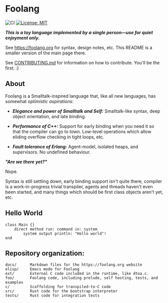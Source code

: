 # Foolang

![CI](https://github.com/nikodemus/foolang/workflows/CI/badge.svg) [![License: MIT](https://img.shields.io/badge/License-MIT-yellow.svg)](https://opensource.org/licenses/MIT)

**_This is a toy language implemented by a single person&mdash;use for quiet enjoyment only._**

See https://foolang.org for syntax, design notes, etc. This README is a
smaller version of the main page there.

See [CONTRIBUTING.md](CONTRIBUTING.md) for information on how to contribute.
You'll be the first. :)

## About

Foolang is a Smalltalk-inspired language that, like all new languages, has 
somewhat _optimistic aspirations_:

- **_Elegance and power of Smalltalk and Self:_** Smalltalk-like syntax, deep
  object orientation, and late binding.

- **_Performance of C++:_** Support for early binding when you need it so that the
  compiler can go to town. Low-level operations which allow eliding overflow
  checking in tight loops, etc.

- **_Fault tolerance of Erlang:_** Agent-model, isolated heaps, and supervisors.
  No undefined behaviour.

**_"Are we there yet?"_**

Nope.

Syntax is still settling down, early binding support isn't quite there, compiler
is a work-in-progress trivial transpiler, agents and threads haven't even been
started, and many things which should be first class objects aren't yet, etc.

## Hello World

``` foolang
class Main {}
    direct method run: command in: system
        system output println: "Hello world"!
end
```

## Repository organization:

```
docs/      Markdown files for the https://foolang.org website
elisp/     Emacs mode for Foolang
ext/       External C code included in the runtime, like dtoa.c.
foo/       Foolang code, including prelude, self hosting, tests, and examples
c/         Scaffolding for transpiled-to-C code
src/       Rust code for the bootstrap interpreter
tests/     Rust code for integration tests
```
